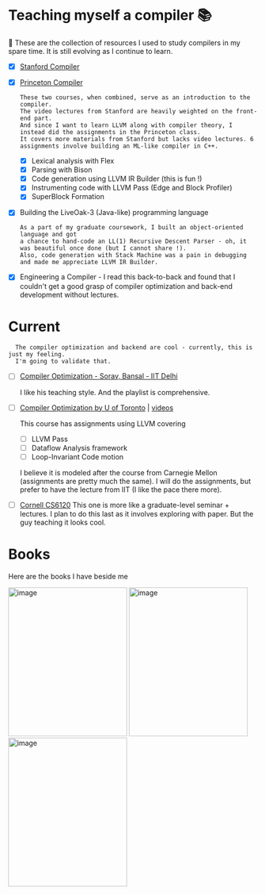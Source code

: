 # Teaching myself a compiler 📚
👋 These are the collection of resources I used to study compilers in my spare time. It is still evolving as I continue to learn.

- [x] [Stanford Compiler](https://www.edx.org/learn/computer-science/stanford-university-compilers)
- [x] [Princeton Compiler](https://www.cs.princeton.edu/courses/archive/spring18/cos320/)

      These two courses, when combined, serve as an introduction to the compiler.
      The video lectures from Stanford are heavily weighted on the front-end part.
      And since I want to learn LLVM along with compiler theory, I instead did the assignments in the Princeton class.
      It covers more materials from Stanford but lacks video lectures. 6 assignments involve building an ML-like compiler in C++.

  - [x] Lexical analysis with Flex
  - [x] Parsing with Bison
  - [x] Code generation using LLVM IR Builder (this is fun !)
  - [x] Instrumenting code with LLVM Pass (Edge and Block Profiler)
  - [x] SuperBlock Formation

- [x] Building the LiveOak-3 (Java-like) programming language
      
      As a part of my graduate coursework, I built an object-oriented language and got
      a chance to hand-code an LL(1) Recursive Descent Parser - oh, it was beautiful once done (but I cannot share !).
      Also, code generation with Stack Machine was a pain in debugging and made me appreciate LLVM IR Builder.
      
- [x] Engineering a Compiler - I read this back-to-back and found that I couldn't get a good grasp of compiler optimization and back-end development without lectures.

# Current 
      The compiler optimization and backend are cool - currently, this is just my feeling. 
      I'm going to validate that.
      
- [ ] [Compiler Optimization - Sorav, Bansal - IIT Delhi](https://www.youtube.com/playlist?list=PLf3ZkSCyj1tdEbsKimjbzI67HtSqY_m84)
    
    I like his teaching style. And the playlist is comprehensive.
- [ ] [Compiler Optimization by U of Toronto](https://uoft-ecosystem.github.io/CSCD70/) | [videos](https://www.youtube.com/playlist?list=PL0qj8UdnOw30ZGMcM6DwvM1J2tttyy_D6)
      
    This course has assignments using LLVM covering
  -  [ ] LLVM Pass
  -  [ ] Dataflow Analysis framework
  -  [ ] Loop-Invariant Code motion
  
  I believe it is modeled after the course from Carnegie Mellon (assignments are pretty much the same). I will do the assignments, but prefer to have the lecture from IIT (I like the pace there more).

- [ ] [Cornell CS6120](https://www.cs.cornell.edu/courses/cs6120/2025sp/schedule/)
    This one is more like a graduate-level seminar + lectures. I plan to do this last as it involves exploring with paper. But the guy teaching it looks cool.
# Books
Here are the books I have beside me

 <img width="240" height="300" alt="image" src="https://github.com/user-attachments/assets/199e3b77-f2f4-4a1b-98ca-b27ced022e8b" />
<img width="240" height="300" alt="image" src="https://github.com/user-attachments/assets/e693de66-4dc5-4be4-bfd2-1c890b78aca5" />
<img width="240" height="300" alt="image" src="https://github.com/user-attachments/assets/b1df2097-2960-47d4-8c19-f9b442b29099" />
